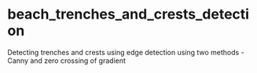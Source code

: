 # beach_trenches_and_crests_detection
Detecting trenches and crests using edge detection using two methods - Canny and zero crossing of gradient
